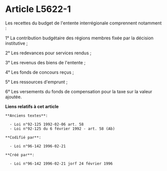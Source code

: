# Article L5622-1

Les recettes du budget de l'entente interrégionale comprennent notamment :

1° La contribution budgétaire des régions membres fixée par la décision institutive ;

2° Les redevances pour services rendus ;

3° Les revenus des biens de l'entente ;

4° Les fonds de concours reçus ;

5° Les ressources d'emprunt ;

6° Les versements du fonds de compensation pour la taxe sur la valeur ajoutée.

**Liens relatifs à cet article**

	**Anciens textes**:

	  - Loi n°92-125 1992-02-06 art. 58
	  - Loi n°92-125 du 6 février 1992 - art. 58 (Ab)

	**Codifié par**:

	  - Loi n°96-142 1996-02-21

	**Créé par**:

	  - Loi n°96-142 1996-02-21 jorf 24 février 1996
